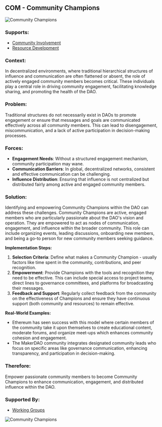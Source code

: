 ## COM - Community Champions

![Community Champions](./output/illustrations/community_champions.png)

### Supports:
* [Community Involvement](./community_involvement.html)
* [Resource Development](./resource_development.html)

### Context:
In decentralized environments, where traditional hierarchical structures of influence and communication are often flattened or absent, the role of actively engaged community members becomes critical. These individuals play a central role in driving community engagement, facilitating knowledge sharing, and promoting the health of the DAO.

### Problem:
Traditional structures do not necessarily exist in DAOs to promote engagement or ensure that messages and goals are communicated effectively across all community members. This can lead to disengagement, miscommunication, and a lack of active participation in decision-making processes.

### Forces:
- **Engagement Needs**: Without a structured engagement mechanism, community participation may wane.
- **Communication Barriers**: In global, decentralized networks, consistent and effective communication can be challenging.
- **Influence Distribution**: Ensuring that influence is not centralized but distributed fairly among active and engaged community members.

### Solution:
Identifying and empowering Community Champions within the DAO can address these challenges. Community Champions are active, engaged members who are particularly passionate about the DAO's vision and operation. They are empowered to act as nodes of communication, engagement, and influence within the broader community. This role can include organizing events, leading discussions, onboarding new members, and being a go-to person for new community members seeking guidance.

**Implementation Steps:**
1. **Selection Criteria**: Define what makes a Community Champion - usually factors like time spent in the community, contributions, and peer recognition.
2. **Empowerment**: Provide Champions with the tools and recognition they need to be effective. This can include special access to project teams, direct lines to governance committees, and platforms for broadcasting their messages.
3. **Feedback and Support**: Regularly collect feedback from the community on the effectiveness of Champions and ensure they have continuous support (both community and resources) to remain effective.

**Real-World Examples:**
- Ethereum has seen success with this model where certain members of the community take it upon themselves to create educational content, moderate forums, and organize meet-ups which enhances community cohesion and engagement.
- The MakerDAO community integrates designated community leads who focus on specific areas like governance communication, enhancing transparency, and participation in decision-making.

### Therefore:
Empower passionate community members to become Community Champions to enhance communication, engagement, and distributed influence within the DAO.

### Supported By:
* [Working Groups](./working_groups.html)

![Community Champions](./output/community_champions_specific_graph.png)